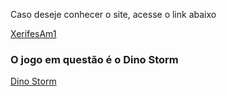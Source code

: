 <p>Caso deseje conhecer o site, acesse o link abaixo</p>
<a href="https://lfbg96.github.io/xerifesam1">XerifesAm1</a>

<h3>O jogo em questão é o Dino Storm</h3>

<a href="https://dinostorm.com/pt-br/">Dino Storm</a>
